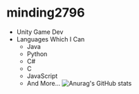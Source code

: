 # minding2796
- Unity Game Dev
- Languages Which I Can
   - Java
   - Python
   - C#
   - C
   - JavaScript
   - And More...
![Anurag's GitHub stats](https://github-readme-stats.vercel.app/api?username=minding2796&show_icons=true&theme=radical)

